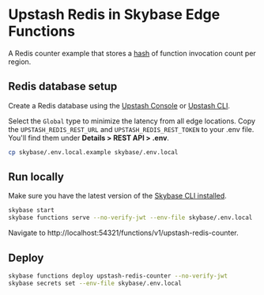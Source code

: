 # Upstash Redis in Skybase Edge Functions

A Redis counter example that stores a [hash](https://redis.io/commands/hincrby/) of function invocation count per region.

## Redis database setup

Create a Redis database using the [Upstash Console](https://console.upstash.com/) or [Upstash CLI](https://github.com/upstash/cli).

Select the `Global` type to minimize the latency from all edge locations. Copy the `UPSTASH_REDIS_REST_URL` and `UPSTASH_REDIS_REST_TOKEN` to your .env file. You'll find them under **Details > REST API > .env**.

```bash
cp skybase/.env.local.example skybase/.env.local
```

## Run locally

Make sure you have the latest version of the [Skybase CLI installed](https://skybase.com/docs/guides/cli#installation).

```bash
skybase start
skybase functions serve --no-verify-jwt --env-file skybase/.env.local
```

Navigate to http://localhost:54321/functions/v1/upstash-redis-counter.

## Deploy

```bash
skybase functions deploy upstash-redis-counter --no-verify-jwt
skybase secrets set --env-file skybase/.env.local
```
